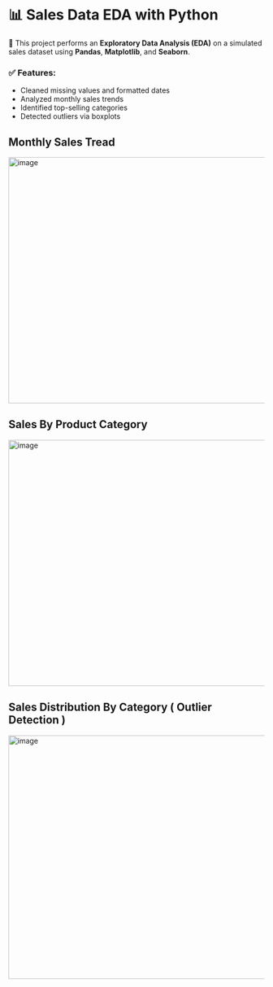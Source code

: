 # 📊 Sales Data EDA with Python

🚀 This project performs an **Exploratory Data Analysis (EDA)** on a simulated sales dataset using **Pandas**, **Matplotlib**, and **Seaborn**.

### ✅ Features:
- Cleaned missing values and formatted dates
- Analyzed monthly sales trends
- Identified top-selling categories
- Detected outliers via boxplots

## Monthly Sales Tread ##
<img width="984" height="484" alt="image" src="https://github.com/user-attachments/assets/2daaea96-bab2-40f1-8f1e-fdd07adf9a83" />

## Sales By Product Category ##
<img width="784" height="484" alt="image" src="https://github.com/user-attachments/assets/5321bdea-6dc9-449e-a2da-77677615e184" />

## Sales Distribution By Category ( Outlier Detection ) ##
<img width="715" height="479" alt="image" src="https://github.com/user-attachments/assets/7ceca0af-b651-4286-900a-2c6011a83222" />

